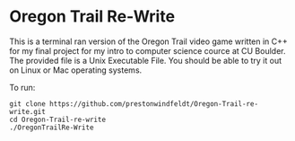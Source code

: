 # Oregon Trail Re-Write
This is a terminal ran version of the Oregon Trail video game written in C++ for my final project for my intro to computer science cource at CU Boulder. The provided file is a Unix Executable File. You should be able to try it out on Linux or Mac operating systems.

To run:
```
git clone https://github.com/prestonwindfeldt/Oregon-Trail-re-write.git
cd Oregon-Trail-re-write
./OregonTrailRe-Write
```
